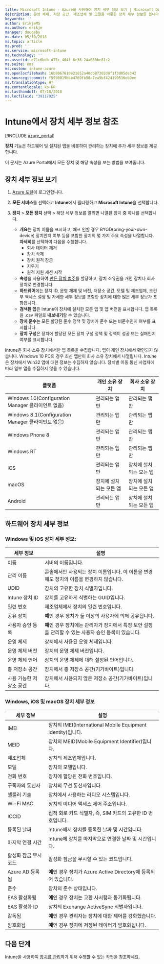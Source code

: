 ```yaml
---
title: Microsoft Intune - Azure를 사용하여 장치 세부 정보 보기 | Microsoft Docs
description: 운영 체제, 저장 공간, 제조업체 및 모델을 비롯한 장치 세부 정보를 봅니다. Azure에서 Microsoft Intune을 사용하여 설치된 앱의 목록을 가져오고, 준수 정책을 확인하고, TeamViewer를 설정합니다. 관리하는 장치의 인벤토리 보기와 유사합니다.
keywords: ''
author: ErikjeMS
ms.author: erikje
manager: dougeby
ms.date: 05/10/2018
ms.topic: article
ms.prod: ''
ms.service: microsoft-intune
ms.technology: ''
ms.assetid: e71c6bdb-d75c-404f-8e38-24a663be81c2
ms.suite: ems
ms.custom: intune-azure
ms.openlocfilehash: 16b8067610e21652a40cb87302d8f1f3d05de342
ms.sourcegitcommit: f5998019bbb4769fb50a7ea9bf424199516eb9ee
ms.translationtype: HT
ms.contentlocale: ko-KR
ms.lasthandoff: 07/18/2018
ms.locfileid: "39117925"
---
```

# <a name="see-device-details-in-intune"></a>Intune에서 장치 세부 정보 참조

[!INCLUDE [azure_portal](./includes/azure_portal.md)]

**장치** 기능은 하드웨어 및 설치된 앱을 비롯하여 관리하는 장치에 추가 세부 정보를 제공합니다.

이 문서는 Azure Portal에서 모든 장치 및 해당 속성을 보는 방법을 보여줍니다.

## <a name="view-the-device-details"></a>장치 세부 정보 보기

1. [Azure 포털](https://portal.azure.com)에 로그인합니다.
2. **모든 서비스**를 선택하고 **Intune**에서 필터링하고 **Microsoft Intune**을 선택합니다.
3. **장치** > **모든 장치** 선택 > 해당 세부 정보를 열려면 나열된 장치 중 하나를 선택합니다.

   - **개요**는 장치 이름을 표시하고, 체크 인할 경우 BYOD(bring-your-own-device) 장치인지 여부 등을 포함한 장치의 몇 가지 주요 속성을 나열합니다. **자세히**를 선택하여 다음을 수행합니다.
     - 회사 데이터 제거
     - 장치 삭제
     - 장치 원격 잠금
     - 지우기
     - 원격 지원 세션 시작
   - **속성**을 사용하여 [만든 장치 범주](device-group-mapping.md)를 할당하고, 장치 소유권을 개인 장치나 회사 장치로 변경합니다.
   - **하드웨어**에는 장치 ID, 운영 체제 및 버전, 저장소 공간, 모델 및 제조업체, 조건부 액세스 설정 및 자세한 세부 정보를 포함한 장치에 대한 많은 세부 정보가 포함됩니다.
   - **검색된 앱**은 Intune이 장치에 설치한 모든 앱 및 앱 버전을 표시합니다. 앱 목록을 .csv 파일로 **내보내기**할 수 있습니다.
   - **장치 준수**는 모든 할당된 준수 정책 및 장치가 준수 또는 비준수인지 여부를 표시합니다.
   - **장치 구성**은 장치에 할당된 모든 장치 구성 정책 및 정책이 성공 또는 실패인지 여부를 표시합니다.

Intune은 회사 소유 장치에서만 앱 목록을 수집합니다. 앱이 개인 장치에서 확인되지 않습니다. Windows 10 PC의 경우 최신 앱만이 회사 소유 장치에서 나열됩니다. Intune은 장치에서 Win32 앱에 대한 정보는 수집하지 않습니다. 장치별 이동 통신 사업자에 따라 일부 앱을 수집하지 않을 수 있습니다.

|플랫폼|개인 소유 장치|회사 소유 장치|  
|--------------|---------------------------------|--------------------------------|  
|Windows 10(Configuration Manager 클라이언트 없음)|관리되는 앱만|관리되는 앱만|
|Windows 8.1(Configuration Manager 클라이언트 없음)|관리되는 앱만|관리되는 앱만|  
|Windows Phone 8|관리되는 앱만|관리되는 앱만|  
|Windows RT|관리되는 앱만|관리되는 앱만|  
|iOS|관리되는 앱만|장치에 설치되는 모든 앱|
|macOS|장치에 설치되는 모든 앱|장치에 설치되는 모든 앱|  
|Android|관리되는 앱만|장치에 설치되는 모든 앱|  

## <a name="hardware-device-details"></a>하드웨어 장치 세부 정보

### <a name="windows-and-ios-device-details"></a>Windows 및 iOS 장치 세부 정보:
|세부 정보|설명|  
|--------------|----------------------|  
|이름|서버의 이름입니다.|
|관리 이름|콘솔에서만 사용되는 장치 이름입니다. 이 이름을 변경해도 장치의 이름을 변경하지 않습니다.|
|UDID|장치의 고유한 장치 식별자입니다.|
|Intune 장치 ID|장치를 고유하게 식별하는 GUID입니다.|
|일련 번호|제조업체에서 장치의 일련 번호입니다.|
|공유 장치|**예**인 경우 장치가 둘 이상의 사용자에 의해 공유됩니다.|
|사용자 승인 등록|**예**인 경우 장치에는 관리자가 장치에서 특정 보안 설정을 관리할 수 있는 사용자 승인 등록이 있습니다.|
|운영 체제|장치에서 사용된 운영 체제입니다.|
|운영 체제 버전|장치의 운영 체제 버전입니다.|
|운영 체제 언어|장치의 운영 체제에 대해 설정된 언어입니다.|
|총 저장소 공간|장치에서 총 저장소 공간(기가바이트)입니다.|
|사용 가능한 저장소 공간|장치에서 사용되지 않은 저장소 공간(기가바이트)입니다.|


### <a name="windows-ios-and-macos-device-details"></a>Windows, iOS 및 macOS 장치 세부 정보
|세부 정보|설명|  
|--------------|----------------------|  
|IMEI|장치의 IMEI(International Mobile Equipment Identity)입니다.|
|MEID|장치의 MEID(Mobile Equipment Identifier)입니다.|
|제조업체|장치의 제조업체입니다.|
|모델|장치의 모델입니다.|
|전화 번호|장치에 할당된 전화 번호입니다.|
|구독자의 통신사|장치의 무선 통신사입니다.|
|셀룰러 기술|장치에서 사용하는 라디오 시스템입니다.|
|Wi-Fi MAC|장치의 미디어 액세스 제어 주소입니다.|
|ICCID|집적 회로 카드 식별자, 즉, SIM 카드의 고유한 ID 번호입니다.|
|등록된 날짜|Intune에서 장치를 등록한 날짜 및 시간입니다.|
|마지막 연결 시간|Intune에 장치를 마지막으로 연결한 날짜 및 시간입니다.|
|활성화 잠금 무시 코드|활성화 잠금을 무시할 수 있는 코드입니다.|
|Azure AD 등록됨|**예**인 경우 장치가 Azure Active Directory에 등록되어 있습니다.|
|준수|장치의 준수 상태입니다.|
|EAS 활성화됨|**예**인 경우 장치는 교환 사서함과 동기화됩니다.|
|EAS 활성화 ID|장치의 Exchange ActiveSync 식별자입니다.|
|감독됨|**예**인 경우 관리자는 장치에 대한 제어를 강화했습니다.|
|암호화됨|**예**인 경우 장치에 저장된 데이터가 암호화됩니다.|



## <a name="next-steps"></a>다음 단계
Intune을 사용하여 [장치를 관리](device-management.md)하기 위해 수행할 수 있는 작업을 참조하세요.